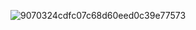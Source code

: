 ![9070324cdfc07c68d60eed0c39e77573](https://github.com/user-attachments/assets/acf3871b-5976-47c9-bc16-5614d1e56309)
